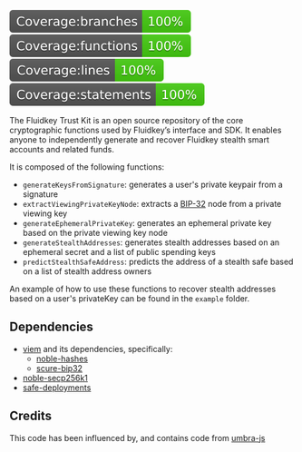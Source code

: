 ![Coverage:branches](./coverage/badge-branches.svg)
![Coverage:functions](./coverage/badge-functions.svg)
![Coverage:lines](./coverage/badge-lines.svg)
![Coverage:statements](./coverage/badge-statements.svg)

The Fluidkey Trust Kit is an open source repository of the core cryptographic functions used by Fluidkey’s interface and SDK. It enables anyone to independently generate and recover Fluidkey stealth smart accounts and related funds. 

It is composed of the following functions:
- `generateKeysFromSignature`: generates a user's private keypair from a signature
- `extractViewingPrivateKeyNode`: extracts a [BIP-32](https://github.com/bitcoin/bips/blob/master/bip-0032.mediawiki) node from a private viewing key
- `generateEphemeralPrivateKey`: generates an ephemeral private key based on the private viewing key node
- `generateStealthAddresses`: generates stealth addresses based on an ephemeral secret and a list of public spending keys
- `predictStealthSafeAddress`: predicts the address of a stealth safe based on a list of stealth address owners

An example of how to use these functions to recover stealth addresses based on a user's privateKey can be found in the `example` folder.

Dependencies
------------
- [viem](https://github.com/wevm/viem) and its dependencies, specifically:
  - [noble-hashes](https://github.com/paulmillr/noble-hashes)
  - [scure-bip32](https://github.com/paulmillr/scure-bip32)
- [noble-secp256k1](https://github.com/paulmillr/noble-secp256k1)
- [safe-deployments](https://github.com/safe-global/safe-deployments)


Credits
-------
This code has been influenced by, and contains code from [umbra-js](https://github.com/ScopeLift/umbra-protocol)